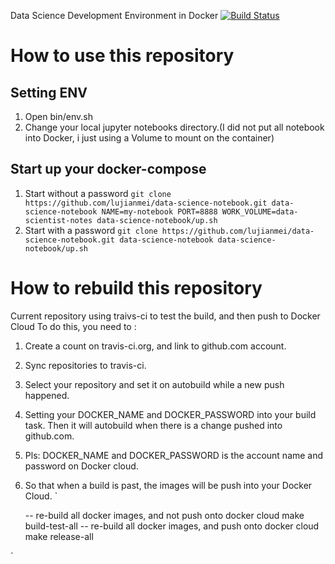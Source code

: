 Data Science Development Environment in Docker
[![Build Status](https://travis-ci.org/lujianmei/data-science-env.svg?branch=master)](https://travis-ci.org/lujianmei/data-science-env)
# How to use this repository


## Setting ENV ##
   1. Open bin/env.sh
   2. Change your local jupyter notebooks directory.(I did not put all notebook into Docker, i just using a Volume to mount on the container)
   
## Start up your docker-compose ##
   1. Start without a password
`
git clone https://github.com/lujianmei/data-science-notebook.git data-science-notebook
NAME=my-notebook PORT=8888 WORK_VOLUME=data-scientist-notes data-science-notebook/up.sh
`
   2. Start with a password
`
git clone https://github.com/lujianmei/data-science-notebook.git data-science-notebook
data-science-notebook/up.sh
`
# How to rebuild this repository

  Current repository using traivs-ci to test the build, and then push to Docker Cloud
  To do this, you need to :
  1. Create a count on travis-ci.org, and link to github.com account.
  2. Sync repositories to travis-ci.
  3. Select your repository and set it on autobuild while a new push happened.
  4. Setting your DOCKER_NAME and DOCKER_PASSWORD into your build task. Then it will autobuild when there is a change pushed into github.com.
  5. Pls: DOCKER_NAME and DOCKER_PASSWORD is the account name and password on Docker cloud.
  6. So that when a build is past, the images will be push into your Docker Cloud.
`

       -- re-build all docker images, and not push onto docker cloud 
       make build-test-all
       -- re-build all docker images, and push onto docker cloud 
       make release-all

`



